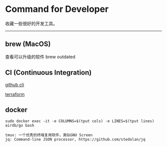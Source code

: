 # Command for Developer

收藏一些很好的开发工具。

-----

## brew (MacOS)

查看可以升级的软件 brew outdated



## CI (Continuous Integration)

[github cli](https://github.com/cli/cli)

[terraform](https://www.terraform.io/docs/providers/tencentcloud/r/instance.html)

## docker

```
sudo docker exec -it -e COLUMNS=$(tput cols) -e LINES=$(tput lines) airdb/go bash
```

```
tmux: 一个优秀的终端复用软件，类似GNU Screen
jq: Command-line JSON processor, https://github.com/stedolan/jq
```

